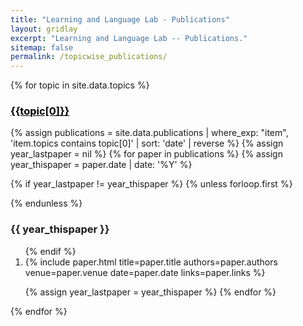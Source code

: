 ```yaml
---
title: "Learning and Language Lab - Publications"
layout: gridlay
excerpt: "Learning and Language Lab -- Publications."
sitemap: false
permalink: /topicwise_publications/
---
```


{% for topic in site.data.topics %}
<h3 id="{{topic[1].url}}"><a href="#{{topic[1].url}}" style="color:#000000">{{topic[0]}}</a></h3>
{% assign publications = site.data.publications | where_exp: "item", 'item.topics contains topic[0]' | sort: 'date' | reverse %}
{% assign year_lastpaper = nil %}
{% for paper in publications %}
{% assign year_thispaper = paper.date | date: '%Y' %}

{% if year_lastpaper != year_thispaper %}
{% unless forloop.first %}
</ol>
{% endunless %}
<h3>{{ year_thispaper }}</h3>
<ol reversed start="{{ forloop.rindex }}">
{% endif %}

<li>
{% include paper.html
    title=paper.title
    authors=paper.authors
    venue=paper.venue
    date=paper.date
    links=paper.links
%}
</li>

{% assign year_lastpaper = year_thispaper %}
{% endfor %}
</ol>
{% endfor %}